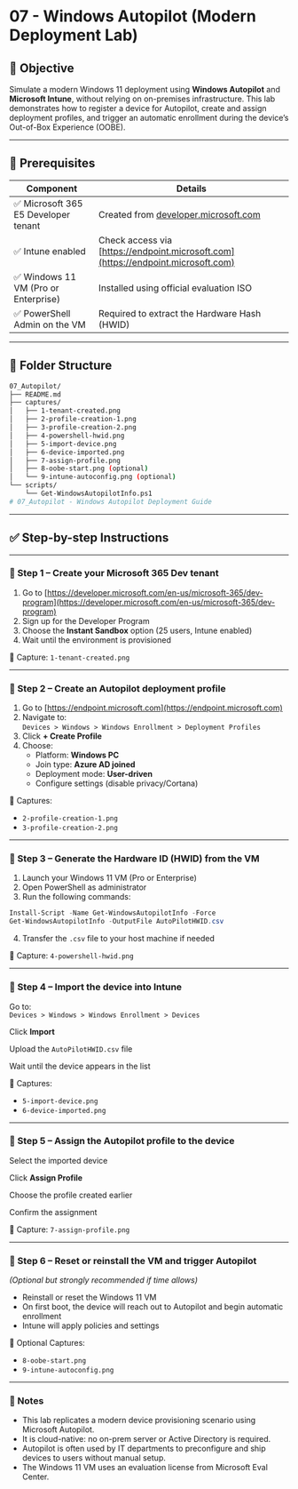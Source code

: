 # 07 - Windows Autopilot (Modern Deployment Lab)

## 🎯 Objective

Simulate a modern Windows 11 deployment using **Windows Autopilot** and **Microsoft Intune**, without relying on on-premises infrastructure. This lab demonstrates how to register a device for Autopilot, create and assign deployment profiles, and trigger an automatic enrollment during the device’s Out-of-Box Experience (OOBE).

---

## 🧰 Prerequisites

| Component | Details |
|----------|---------|
| ✅ Microsoft 365 E5 Developer tenant | Created from [developer.microsoft.com](https://developer.microsoft.com/en-us/microsoft-365/dev-program) |
| ✅ Intune enabled | Check access via [https://endpoint.microsoft.com](https://endpoint.microsoft.com) |
| ✅ Windows 11 VM (Pro or Enterprise) | Installed using official evaluation ISO |
| ✅ PowerShell Admin on the VM | Required to extract the Hardware Hash (HWID) |

---

## 🧱 Folder Structure

```bash
07_Autopilot/
├── README.md
├── captures/
│   ├── 1-tenant-created.png
│   ├── 2-profile-creation-1.png
│   ├── 3-profile-creation-2.png
│   ├── 4-powershell-hwid.png
│   ├── 5-import-device.png
│   ├── 6-device-imported.png
│   ├── 7-assign-profile.png
│   ├── 8-oobe-start.png (optional)
│   └── 9-intune-autoconfig.png (optional)
└── scripts/
    └── Get-WindowsAutopilotInfo.ps1
# 07_Autopilot - Windows Autopilot Deployment Guide
```
---

## ✅ Step-by-step Instructions

---

### 🧩 Step 1 – Create your Microsoft 365 Dev tenant

1. Go to [https://developer.microsoft.com/en-us/microsoft-365/dev-program](https://developer.microsoft.com/en-us/microsoft-365/dev-program)  
2. Sign up for the Developer Program  
3. Choose the **Instant Sandbox** option (25 users, Intune enabled)  
4. Wait until the environment is provisioned  

📸 Capture: `1-tenant-created.png`

---

### 🧩 Step 2 – Create an Autopilot deployment profile

1. Go to [https://endpoint.microsoft.com](https://endpoint.microsoft.com)  
2. Navigate to:  
   `Devices > Windows > Windows Enrollment > Deployment Profiles`  
3. Click **+ Create Profile**  
4. Choose:  
   - Platform: **Windows PC**  
   - Join type: **Azure AD joined**  
   - Deployment mode: **User-driven**  
   - Configure settings (disable privacy/Cortana)  

📸 Captures:  
- `2-profile-creation-1.png`  
- `3-profile-creation-2.png`

---

### 🧩 Step 3 – Generate the Hardware ID (HWID) from the VM

1. Launch your Windows 11 VM (Pro or Enterprise)  
2. Open PowerShell as administrator  
3. Run the following commands:

```powershell
Install-Script -Name Get-WindowsAutopilotInfo -Force
Get-WindowsAutopilotInfo -OutputFile AutoPilotHWID.csv
```

4. Transfer the `.csv` file to your host machine if needed

📸 Capture: `4-powershell-hwid.png`

---

### 🧩 Step 4 – Import the device into Intune

Go to:  
`Devices > Windows > Windows Enrollment > Devices`

Click **Import**

Upload the `AutoPilotHWID.csv` file

Wait until the device appears in the list

📸 Captures:  
- `5-import-device.png`  
- `6-device-imported.png`

---

### 🧩 Step 5 – Assign the Autopilot profile to the device

Select the imported device

Click **Assign Profile**

Choose the profile created earlier

Confirm the assignment

📸 Capture: `7-assign-profile.png`

---

### 🧩 Step 6 – Reset or reinstall the VM and trigger Autopilot

*(Optional but strongly recommended if time allows)*

- Reinstall or reset the Windows 11 VM  
- On first boot, the device will reach out to Autopilot and begin automatic enrollment  
- Intune will apply policies and settings

📸 Optional Captures:  
- `8-oobe-start.png`  
- `9-intune-autoconfig.png`

---

### 🧠 Notes

- This lab replicates a modern device provisioning scenario using Microsoft Autopilot.  
- It is cloud-native: no on-prem server or Active Directory is required.  
- Autopilot is often used by IT departments to preconfigure and ship devices to users without manual setup.  
- The Windows 11 VM uses an evaluation license from Microsoft Eval Center.
